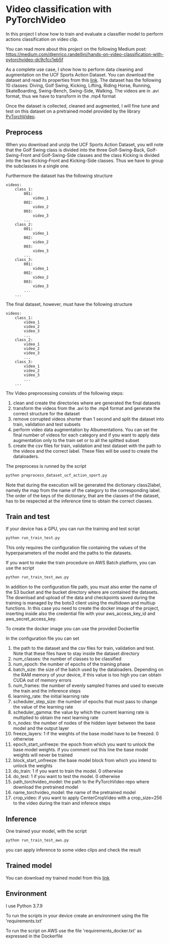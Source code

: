 # Video classification with PyTorchVideo

In this project I show how to train and evaluate a classifier 
model to perform actions classification on video clip.

You can read more about this project on the following Medium post:
https://medium.com/@enrico.randellini/hands-on-video-classification-with-pytorchvideo-dc9cfcc1eb5f

As a complete use case, I show how to perform data cleaning and augmentation 
on the UCF Sports Action Dataset. You can download the dataset
and read its properties from this [link](https://www.crcv.ucf.edu/data/UCF_Sports_Action.php).
The dataset has the following 10 classes: 
Diving, Golf Swing, Kicking, Lifting, Riding Horse, Running, SkateBoarding, Swing-Bench, Swing-Side, Walking.
The videos are in .avi format, thus we have to transform in the .mp4 format 

Once the dataset is collected, cleaned and augmented, I will fine tune 
and test on this dataset on a pretrained model provided by the library [PyTorchVideo](https://pytorchvideo.org/).


## Preprocess

When you download and unzip the UCF Sports Action Dataset, you will note that the Golf Swing class is divided 
into the three Golf-Swing-Back, Golf-Swing-Front and Golf-Swing-Side classes and 
the class Kicking is divided into the two Kicking-Front and Kicking-Side classes. Thus we have to group the
subclasses in a single one.

Furthermore the dataset has the following structure

    videos:
        class_1:
            001:
                video_1
            002:
                video_2
            003:
                video_3
            ...
        class_2:
            001:
                video_1
            002:
                video_2
            003:
                video_3
            ...
        class_3:
            001:
                video_1
            002:
                video_2
            003:
                video_3
            ...
        ...

The final dataset, however, must have the following structure 

    videos:
        class_1:
            video_1
            video_2
            video_3
            ...
        class_2:
            video_1
            video_2
            video_3
            ...
        class_3:
            video_1
            video_2
            video_3
            ...
        ...

Thv Video preprocessing consists of the following steps:

1) clean and create the directories where are generated the final datasets
2) transform the videos from the .avi to the .mp4 format and generate the correct structure for the dataset
3) remove corrupted videos shorter than 1 second and split the dataset into train, validation and test subsets
4) perform video data augmentation by Albumentations. 
   You can set the final number of videos for each category and if you want to apply data augmentation 
   only to the train set or to all the splitted subset
5) create the csv files for train, validation and test dataset with the path to the videos and the correct label.
    These files will be used to create the dataloaders.

The preprocess is runned by the script

```bash
python preprocess_dataset_ucf_action_sport.py
```
Note that during the execution will be generated the dictionary class2label, namely the map from the name of the
category to the corresponding label. The order of the keys of the dictionary, that are the classes of the dataset, has to be respected
at the inference time to obtain the correct classes.

## Train and test

If your device has a GPU, you can run the training and test script
```bash
python run_train_test.py
```
This only requires the configuration file containing the values of the hyperparameters 
of the model and the paths to the datasets.

If you want to make the train procedure on AWS Batch platform, you can use the script
```bash
python run_train_test_aws.py
```
In addition to the configuration file path, you must also enter the name of the S3 bucket 
and the bucket directory where are contained the datasets. 
The download and upload of the data and checkpoints saved during the training is managed 
by the boto3 client using the multidown and multiup functions.
In this case you need to create the docker image of the project, inserting inside also the
credential file with your aws_access_key_id and aws_secret_access_key.

To create the docker image you can use the provided Dockerfile

In the configuration file you can set

1) the path to the dataset and the csv files for train, validation and test. Note that these files
   have to stay inside the dataset directory
2) num_classes: the number of classes to be classified
3) num_epoch: the number of epochs of the training phase
4) batch_size: the size of the batch used by the dataloaders. 
   Depending on the RAM memory of your device, if this value is too high you can obtain CUDA out of memory errors
5) num_frames: the number of evenly sampled frames and used to execute the train and the inference steps
6) learning_rate: the initial learning rate
7) scheduler_step_size: the number of epochs that must pass to change the value of the learning rate
8) scheduler_gamma: the value by which the current learning rate is multiplied to obtain the next learning rate 
9) n_nodes: the number of nodes of the hidden layer between the base model and the output layer   
10) freeze_layers: 1 if the weights of the base model have to be freezed. 0 otherwise
11) epoch_start_unfreeze: the epoch from which you want to unlock the base model weights.
    if you comment out this line the base model weights will never be trained
12) block_start_unfreeze: the base model block from which you intend to unlock the weights
13) do_train: 1 if you want to train the model. 0 otherwise
14) do_test: 1 if you want to test the model. 0 otherwise
15) path_torchvideo_model: the path to the PyTorchVideo repo where download the pretrained model
16) name_torchvideo_model: the name of the pretrained model
17) crop_video: if you want to apply CenterCropVideo with a crop_size=256 to the video during the train and inferece steps

## Inference

One trained your model, with the script 
```bash
python run_train_test_aws.py
```
you can apply inference to some video clips and check the result

## Trained model

You can download my trained model from this [link](https://drive.google.com/file/d/1XtXNCWxLVv7NanNGPCHBqdtiRR-OzGQt/view?usp=share_link)

## Environment

I use Python 3.7.9

To run the scripts in your device create an environment using the file 'requirements.txt'

To run the script on AWS use the file 'requirements_docker.txt' as expressed in the Dockerfile

